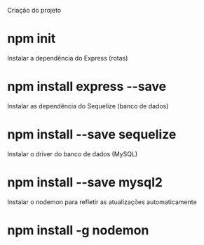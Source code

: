 Criação do projeto
# npm init

Instalar a dependência do Express (rotas)
# npm install express --save

Instalar as dependência do Sequelize (banco de dados)
# npm install --save sequelize

Instalar o driver do banco de dados (MySQL)
# npm install --save mysql2

Instalar o nodemon para refletir as atualizações automaticamente
# npm install -g nodemon